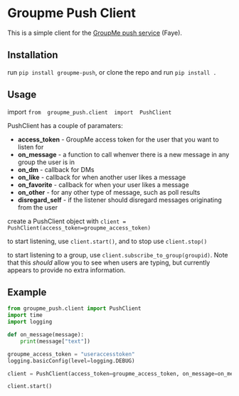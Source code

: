 
# Groupme Push Client

This is a simple client for the [GroupMe push service](https://dev.groupme.com/tutorials/push) (Faye).

## Installation
run `pip install groupme-push`, or clone the repo and run `pip install .`

## Usage
import `from  groupme_push.client  import  PushClient`

PushClient has a couple of paramaters:
- **access_token** - GroupMe access token for the user that you want to listen for
- **on_message** -  a function to call whenver there is a new message in any group the user is in
- **on_dm** - callback for DMs 
- **on_like** - callback for when another user likes a message
- **on_favorite** - callback for when your user likes a message
- **on_other** - for any other type of message, such as poll results
- **disregard_self** - if the listener should disregard messages originating from the user

create a PushClient object with 
`client = PushClient(access_token=groupme_access_token)`

to start listening, use `client.start()`, and to stop use `client.stop()`

to start listening to a group, use `client.subscribe_to_group(groupid)`. Note that this *should* allow you to see when users are typing, but currently appears to provide no extra information.
## Example
```python
from groupme_push.client import PushClient
import time
import logging

def on_message(message):
	print(message["text"])

groupme_access_token = "useraccesstoken"
logging.basicConfig(level=logging.DEBUG)

client = PushClient(access_token=groupme_access_token, on_message=on_message)

client.start()
```
